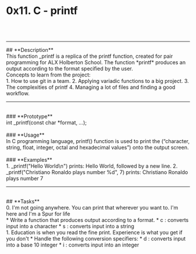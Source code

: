 # **0x11. C - printf**
<br>
<br>
<hr>
## **Description**
<br>
This function _printf is a replica of the printf function, created for pair programming for ALX Holberton School.
The function *printf* produces an output according to the format specified by the user.
<br>
Concepts to learn from the project:
<br>
1. How to use git in a team.
2. Applying variadic functions to a big project.
3. The complexities of printf
4. Managing a lot of files and finding a good workflow.
<br>
<hr>
<br>
### **Prototype**
<br>
int _printf(const char *format, ...);
<br>
<br>
### **Usage**
<br>
In C programming language, printf() function is used to print the (“character, string, float, integer, octal and hexadecimal values”) onto the output screen.
<br>
<br>
### **Examples**
<br>
1. _printf("Hello World\n") prints: Hello World, followed by a new line.
2. _printf("Christiano Ronaldo plays number %d", 7) prints: Christiano Ronaldo plays number 7
<br>
<hr>
<br>
## **Tasks**
<br>
0. I'm not going anywhere. You can print that wherever you want to. I'm here and I'm a Spur for life
<br>
* Write a function that produces output according to a format.
 * c : converts input into a character
 * s : converts input into a string
<br>
1. Education is when you read the fine print. Experience is what you get if you don't
* Handle the following conversion specifiers:
 * d : converts input into a base 10 integer
 * i : converts input into an integer
<br>